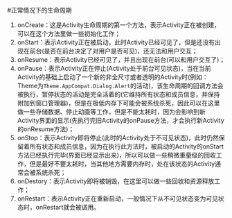 #正常情况下的生命周期
1. onCreate：这是Activity生命周期的第一个方法，表示Activity正在被创建，可以在这个方法里做一些初始化工作；
2. onStart：表示Activity正在被启动，此时Activity已经可见了，但是还没有出现在前台(是否在前台决定了对用户是否可见)，还无法和用户交互；
3. onResume：表示Activity已经可见了，并且出现在前台(可以和用户交互了)；
4. onPause：表示Activity正在停止(Activity处于前台可见状态)，当在当前Activity的基础上启动了一个新的非全尺寸或者透明的Activity时(例如：Theme为`Theme.AppCompat.Dialog.Alert`的活动)，该生命周期的回调方法会被执行，暂停状态的活动是完全活着的(它维持所有状态和成员信息，并保持附加到窗口管理器)，但是在极低内存下可能会被系统杀死，因此可以在这里做一些存储数据、停止动画等工作，但是不能太耗时，因为会影响到新Activity界面的显示(先执行完旧Activity的onPause方法，才会执行新Activity的onResume方法)；
5. onStop：表示Activity即将停止(此时的Activity处于不可见状态)，此时仍然保留着所有状态和成员信息，因为在执行此方法时，被启动的Activity的onStart方法已经执行完毕(界面已经显示出来)，所以可以做一些稍微重量级的回收工作，但是最好不要太耗时，当其他地方需要内存时，处在该状态的Activity通常会被系统杀死；
6. onDestory：表示Activity即将被销毁，在这里可以做一些回收和资源释放工作；
7. onRestart：表示Activity正在重新启动，一般情况下从不可见状态变为可见状态时，onRestart就会被调用。
